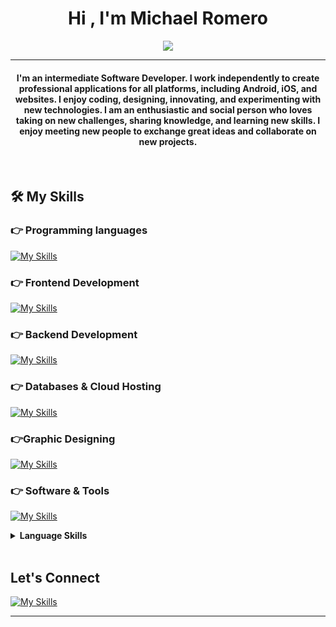 <h1 align="center">Hi , I'm Michael Romero</h1>
<p align="center">
  <a href="https://github.com/DenverCoder1/readme-typing-svg"><img src="https://readme-typing-svg.herokuapp.com?lines=Professional+Developer;Cryptography+Student;Cryptocurrency+Enthusiast;Full+Stack+Developer;Graphic%20Designer;Always%20learning%20new%20things&center=true&width=500&height=50"></a>
</p>
<hr/>
<h4 align="center">I'm an intermediate Software Developer. I work independently to create professional applications for all platforms, including Android, iOS, and websites. I enjoy coding, designing, innovating, and experimenting with new technologies. I am an enthusiastic and social person who loves taking on new challenges, sharing knowledge, and learning new skills. I enjoy meeting new people to exchange great ideas and collaborate on new projects.</h4>
<br>

## 🛠️ My Skills

### 👉 Programming languages

[![My Skills](https://skillicons.dev/icons?i=js,java,python,kotlin,ts,php,swift,c#)](https://skillicons.dev)

### 👉 Frontend Development
[![My Skills](https://skillicons.dev/icons?i=react,angular,java,javascript,jquery,vue,ts,swift,python,kotlin,html,bootstrap,css)](https://skillicons.dev)

### 👉 Backend Development
[![My Skills](https://skillicons.dev/icons?i=nodejs,aws,php,firebase,java,python,googlecloud,c#)](https://skillicons.dev)

### 👉 Databases & Cloud Hosting
[![My Skills](https://skillicons.dev/icons?i=aws,googlecloud,docker,dynamodb,mongodb,mysql,bash,powershell,linux,arch,debian,windows,apple)](https://skillicons.dev)
  
### 👉Graphic Designing
[![My Skills](https://skillicons.dev/icons?i=figma,blender,ps,ai,sketchup)](https://skillicons.dev)

 ### 👉 Software & Tools
 [![My Skills](https://skillicons.dev/icons?i=visualstudio,vscode,sublime,postman,git,github,unity,godot,npm)](https://skillicons.dev)

<details> 
  <summary><b>Language Skills</b></summary>
  <br/>
  <p align="center">
   English 85%
  </p>
<p align="center">
   Spanish 100%
  </p>
</details>




<br/>

## Let's Connect
[![My Skills](https://skillicons.dev/icons?i=gmail)](mailto:Michael%20Romero<michaelromeroortega@gmail.com>)


<hr/>








